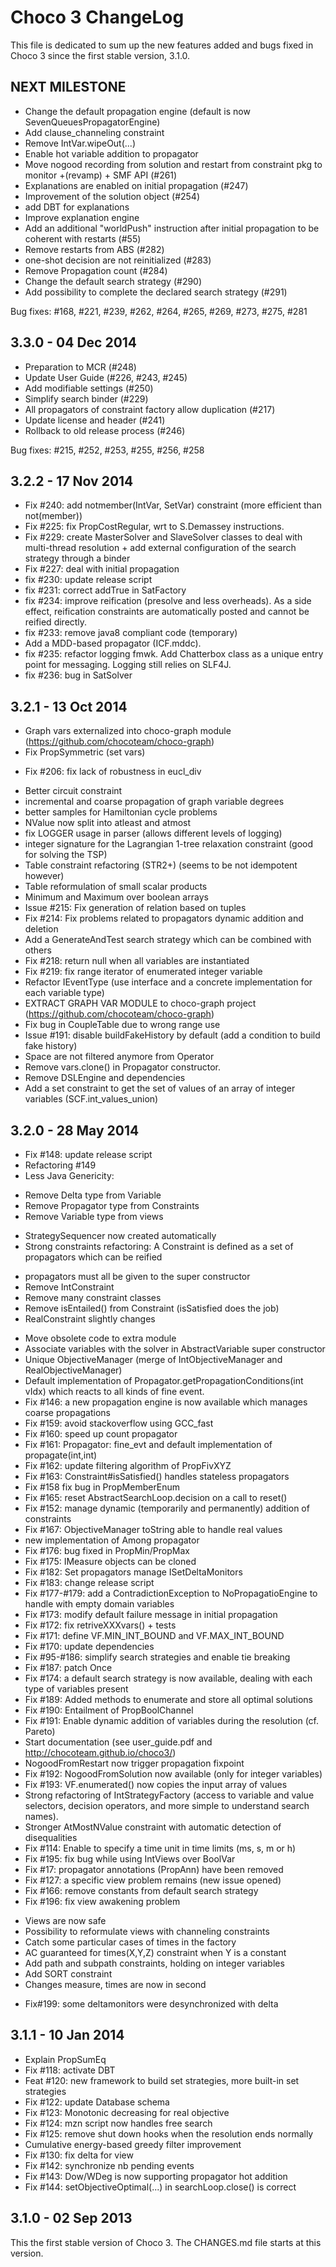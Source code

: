 Choco 3 ChangeLog
===================

This file is dedicated to sum up the new features added and bugs fixed in Choco 3 since the first stable version, 3.1.0.

NEXT MILESTONE
-------------------

- Change the default propagation engine (default is now SevenQueuesPropagatorEngine)
- Add clause_channeling constraint
- Remove IntVar.wipeOut(...)
- Enable hot variable addition to propagator
- Move nogood recording from solution and restart from constraint pkg to monitor +(revamp) + SMF API (#261)
- Explanations are enabled on initial propagation (#247)
- Improvement of the solution object (#254)
- add DBT for explanations
- Improve explanation engine
- Add an additional "worldPush" instruction after initial propagation to be coherent with restarts (#55)
- Remove restarts from ABS (#282)
- one-shot decision are not reinitialized (#283)
- Remove Propagation count (#284)
- Change the default search strategy (#290)
- Add possibility to complete the declared search strategy (#291)

Bug fixes: #168, #221, #239, #262, #264, #265, #269, #273, #275, #281


3.3.0 - 04 Dec 2014
-------------------

- Preparation to MCR (#248)
- Update User Guide (#226, #243, #245)
- Add modifiable settings (#250)
- Simplify search binder (#229)
- All propagators of constraint factory allow duplication (#217)
- Update license and header (#241)
- Rollback to old release process (#246)

Bug fixes: #215, #252, #253, #255, #256, #258

3.2.2 - 17 Nov 2014
-------------------

- Fix #240: add notmember(IntVar, SetVar) constraint (more efficient than not(member))
- Fix #225: fix PropCostRegular, wrt to S.Demassey instructions.
- Fix #229: create MasterSolver and SlaveSolver classes to deal with multi-thread resolution
            + add external configuration of the search strategy through a binder
- Fix #227: deal with initial propagation
- fix #230: update release script
- fix #231: correct addTrue in SatFactory
- fix #234: improve reification (presolve and less overheads). As a side effect, reification constraints are automatically posted and cannot be reified directly.
- fix #233: remove java8 compliant code (temporary)
- Add a MDD-based propagator (ICF.mddc).
- fix #235: refactor logging fmwk. Add Chatterbox class as a unique entry point for messaging. Logging still relies on SLF4J.
- fix #236: bug in SatSolver

3.2.1 - 13 Oct 2014
-------------------

- Graph vars externalized into choco-graph module (https://github.com/chocoteam/choco-graph)
- Fix PropSymmetric (set vars)
* Fix #206: fix lack of robustness in eucl_div
- Better circuit constraint
- incremental and coarse propagation of graph variable degrees
- better samples for Hamiltonian cycle problems
- NValue now split into atleast and atmost
- fix LOGGER usage in parser (allows different levels of logging)
- integer signature for the Lagrangian 1-tree relaxation constraint (good for solving the TSP)
- Table constraint refactoring (STR2+) (seems to be not idempotent however)
- Table reformulation of small scalar products
- Minimum and Maximum over boolean arrays
- Issue #215: Fix generation of relation based on tuples
- Fix #214: Fix problems related to propagators dynamic addition and deletion
- Add a GenerateAndTest search strategy which can be combined with others
- Fix #218: return null when all variables are instantiated
- Fix #219: fix range iterator of enumerated integer variable
- Refactor IEventType (use interface and a concrete implementation for each variable type)
- EXTRACT GRAPH VAR MODULE to choco-graph project (https://github.com/chocoteam/choco-graph)
- Fix bug in CoupleTable due to wrong range use
- Issue #191: disable buildFakeHistory by default (add a condition to build fake history)
- Space are not filtered anymore from Operator
- Remove vars.clone() in Propagator constructor.
- Remove DSLEngine and dependencies
- Add a set constraint to get the set of values of an array of integer variables (SCF.int_values_union)

3.2.0 - 28 May 2014
-------------------
* Fix #148: update release script
* Refactoring  #149
* Less Java Genericity:
- Remove Delta type from Variable
- Remove Propagator type from Constraints
- Remove Variable type from views
* StrategySequencer now created automatically
* Strong constraints refactoring: A Constraint is defined as a set of propagators which can be reified
- propagators must all be given to the super constructor
- Remove IntConstraint
- Remove many constraint classes
- Remove isEntailed() from Constraint (isSatisfied does the job)
- RealConstraint slightly changes
* Move obsolete code to extra module
* Associate variables with the solver in AbstractVariable super constructor
* Unique ObjectiveManager (merge of IntObjectiveManager and RealObjectiveManager)
* Default implementation of Propagator.getPropagationConditions(int vIdx) which reacts to all kinds of fine event.
* Fix #146: a new propagation engine is now available which manages coarse propagations
* Fix #159: avoid stackoverflow using GCC_fast
* Fix #160: speed up count propagator
* Fix #161: Propagator: fine_evt and default implementation of propagate(int,int)
* Fix #162: update filtering algorithm of PropFivXYZ
* Fix #163: Constraint#isSatisfied() handles stateless propagators
* Fix #158 fix bug in PropMemberEnum
* Fix #165: reset AbstractSearchLoop.decision on a call to reset()
* Fix #152: manage dynamic (temporarily and permanently) addition of constraints
* Fix #167: ObjectiveManager toString able to handle real values
* new implementation of Among propagator
* Fix #176: bug fixed in PropMin/PropMax
* Fix #175: IMeasure objects can be cloned
* Fix #182: Set propagators manage ISetDeltaMonitors
* Fix #183: change release script
* Fix #177-#179: add a ContradictionException to NoPropagatioEngine to handle with empty domain variables
* Fix #173: modify default failure message in initial propagation
* Fix #172: fix retriveXXXvars() + tests
* Fix #171: define VF.MIN_INT_BOUND and VF.MAX_INT_BOUND
* Fix #170: update dependencies
* Fix #95-#186: simplify search strategies and enable tie breaking
* Fix #187: patch Once
* Fix #174: a default search strategy is now available, dealing with each type of variables present
* Fix #189: Added methods to enumerate and store all optimal solutions
* Fix #190: Entailment of PropBoolChannel
* Fix #191: Enable dynamic addition of variables during the resolution (cf. Pareto)
* Start documentation (see user_guide.pdf and http://chocoteam.github.io/choco3/)
* NogoodFromRestart now trigger propagation fixpoint
* Fix #192: NogoodFromSolution now available (only for integer variables)
* Fix #193: VF.enumerated() now copies the input array of values
* Strong refactoring of IntStrategyFactory (access to variable and value selectors, decision operators, and more simple to understand search names).
* Stronger AtMostNValue constraint with automatic detection of disequalities
* Fix #114: Enable to specify a time unit in time limits (ms, s, m or h)
* Fix #195: fix bug while using IntViews over BoolVar
* Fix #17: propagator annotations (PropAnn) have been removed
* Fix #127: a specific view problem remains (new issue opened)
* Fix #166: remove constants from default search strategy
* Fix #196: fix view awakening problem
- Views are now safe
- Possibility to reformulate views with channeling constraints
- Catch some particular cases of times in the factory
- AC guaranteed for times(X,Y,Z) constraint when Y is a constant
- Add path and subpath constraints, holding on integer variables
- Add SORT constraint
- Changes measure, times are now in second
* Fix#199: some deltamonitors were desynchronized with delta

3.1.1 - 10 Jan 2014
-------------------

* Explain PropSumEq
* Fix #118: activate DBT
* Feat #120: new framework to build set strategies, more built-in set strategies
* Fix #122: update Database schema
* Fix #123: Monotonic decreasing for real objective
* Fix #124: mzn script now handles free search
* Fix #125: remove shut down hooks when the resolution ends normally
* Cumulative energy-based greedy filter improvement
* Fix #130: fix delta for view
* Fix #142: synchronize nb pending events
* Fix #143: Dow/WDeg is now supporting propagator hot addition
* Fix #144: setObjectiveOptimal(...) in searchLoop.close() is correct


3.1.0 - 02 Sep 2013
-------------------

This the first stable version of Choco 3.
The CHANGES.md file starts at this version.

